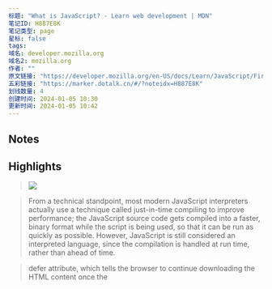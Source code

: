 ```yaml
---
标题: "What is JavaScript? - Learn web development | MDN"
笔记ID: H887E8K
笔记类型: page
星标: false
tags: 
域名: developer.mozilla.org
域名2: mozilla.org
作者: ""
原文链接: "https://developer.mozilla.org/en-US/docs/Learn/JavaScript/First_steps/What_is_JavaScript"
五彩链接: "https://marker.dotalk.cn/#/?noteidx=H887E8K"
划线数量: 4
创建时间: 2024-01-05 10:30
更新时间: 2024-01-05 10:42
---
```


## Notes


## Highlights
> ![](https://developer.mozilla.org/en-US/docs/Learn/JavaScript/First_steps/What_is_JavaScript/async-defer.jpg)

> From a technical standpoint, most modern JavaScript interpreters actually use a technique called just-in-time compiling to improve performance; the JavaScript source code gets compiled into a faster, binary format while the script is being used, so that it can be run as quickly as possible. However, JavaScript is still considered an interpreted language, since the compilation is handled at run time, rather than ahead of time.

> defer attribute, which tells the browser to continue downloading the HTML content once the <script> tag element has been reached

> async and defer

